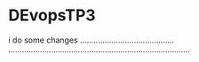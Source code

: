 # DEvopsTP3
i do some changes ..........................................
.................................................................................
